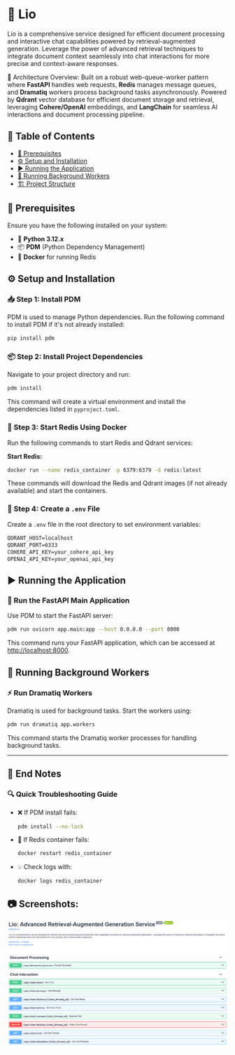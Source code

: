 # 🚀 Lio

Lio is a comprehensive service designed for efficient document processing and interactive chat capabilities powered by retrieval-augmented generation. Leverage the power of advanced retrieval techniques to integrate document context seamlessly into chat interactions for more precise and context-aware responses.

🔄 Architecture Overview: Built on a robust web-queue-worker pattern where **FastAPI** handles web requests, **Redis** manages message queues, and **Dramatiq** workers process background tasks asynchronously. Powered by **Qdrant** vector database for efficient document storage and retrieval, leveraging **Cohere/OpenAI** embeddings, and **LangChain** for seamless AI interactions and document processing pipeline.

## 📑 Table of Contents
- [🎯 Prerequisites](#prerequisites)
- [⚙️ Setup and Installation](#setup-and-installation)
- [▶️ Running the Application](#running-the-application)
- [👷 Running Background Workers](#running-background-workers)
- [🏗️ Project Structure](#project-structure)

## 🎯 Prerequisites
Ensure you have the following installed on your system:
- 🐍 **Python 3.12.x**
- 📦 **PDM** (Python Dependency Management)
- 🐳 **Docker** for running Redis 

## ⚙️ Setup and Installation

### 📥 Step 1: Install PDM 
PDM is used to manage Python dependencies. Run the following command to install PDM if it's not already installed:
```bash
pip install pdm
```

### 📦 Step 2: Install Project Dependencies
Navigate to your project directory and run:
```bash
pdm install
```

This command will create a virtual environment and install the dependencies listed in `pyproject.toml`.

### 🐳 Step 3: Start Redis Using Docker
Run the following commands to start Redis and Qdrant services:

**Start Redis:**
```bash
docker run --name redis_container -p 6379:6379 -d redis:latest
```

These commands will download the Redis and Qdrant images (if not already available) and start the containers.

### 🔑 Step 4: Create a `.env` File
Create a `.env` file in the root directory to set environment variables:
```env
QDRANT_HOST=localhost
QDRANT_PORT=6333
COHERE_API_KEY=your_cohere_api_key
OPENAI_API_KEY=your_openai_api_key
```

## ▶️ Running the Application

### 🚀 Run the FastAPI Main Application
Use PDM to start the FastAPI server:
```bash
pdm run uvicorn app.main:app --host 0.0.0.0 --port 8000
```

This command runs your FastAPI application, which can be accessed at [http://localhost:8000](http://localhost:8000).

## 👷 Running Background Workers

### ⚡ Run Dramatiq Workers
Dramatiq is used for background tasks. Start the workers using:
```bash
pdm run dramatiq app.workers
```

This command starts the Dramatiq worker processes for handling background tasks.

---

## 📝 End Notes

### 🔍 Quick Troubleshooting Guide
- ❌ If PDM install fails:
  ```bash
  pdm install --no-lock
  ```
- 🔄 If Redis container fails:
  ```bash
  docker restart redis_container
  ```
- 💡 Check logs with:
  ```bash
  docker logs redis_container
  ```

## 📷 Screenshots:
![alt text](image.png)
